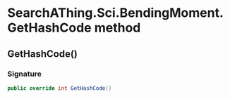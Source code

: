 # SearchAThing.Sci.BendingMoment.GetHashCode method
## GetHashCode()
### Signature
```csharp
public override int GetHashCode()
```
